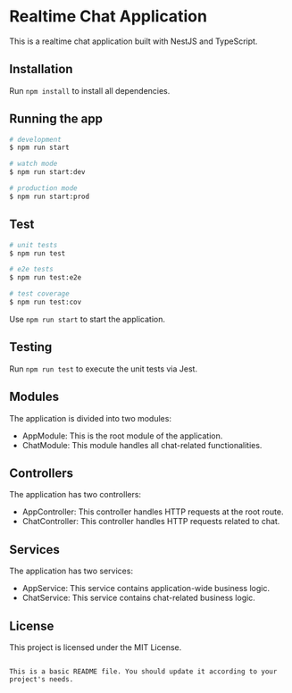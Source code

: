 
# Realtime Chat Application

This is a realtime chat application built with NestJS and TypeScript.

## Installation

Run `npm install` to install all dependencies.

## Running the app

```bash
# development
$ npm run start

# watch mode
$ npm run start:dev

# production mode
$ npm run start:prod
```

## Test

```bash
# unit tests
$ npm run test

# e2e tests
$ npm run test:e2e

# test coverage
$ npm run test:cov
```

Use `npm run start` to start the application.

## Testing

Run `npm run test` to execute the unit tests via Jest.

## Modules

The application is divided into two modules:

- AppModule: This is the root module of the application.
- ChatModule: This module handles all chat-related functionalities.

## Controllers

The application has two controllers:

- AppController: This controller handles HTTP requests at the root route.
- ChatController: This controller handles HTTP requests related to chat.

## Services

The application has two services:

- AppService: This service contains application-wide business logic.
- ChatService: This service contains chat-related business logic.

## License

This project is licensed under the MIT License.
```

This is a basic README file. You should update it according to your project's needs.